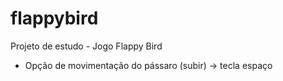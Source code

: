 # flappybird
 Projeto de estudo - Jogo Flappy Bird
 
 - Opção de movimentação do pássaro (subir) -> tecla espaço
